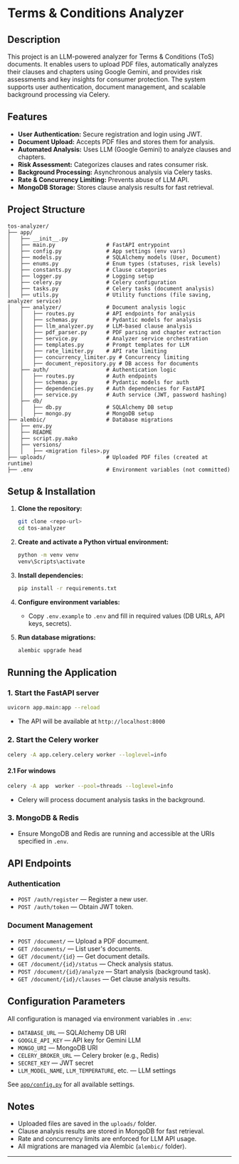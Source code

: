 # Terms & Conditions Analyzer

## Description

This project is an LLM-powered analyzer for Terms & Conditions (ToS) documents. It enables users to upload PDF files, automatically analyzes their clauses and chapters using Google Gemini, and provides risk assessments and key insights for consumer protection. The system supports user authentication, document management, and scalable background processing via Celery.

## Features

- **User Authentication:** Secure registration and login using JWT.
- **Document Upload:** Accepts PDF files and stores them for analysis.
- **Automated Analysis:** Uses LLM (Google Gemini) to analyze clauses and chapters.
- **Risk Assessment:** Categorizes clauses and rates consumer risk.
- **Background Processing:** Asynchronous analysis via Celery tasks.
- **Rate & Concurrency Limiting:** Prevents abuse of LLM API.
- **MongoDB Storage:** Stores clause analysis results for fast retrieval.

## Project Structure

```
tos-analyzer/
├── app/
│   ├── __init__.py
│   ├── main.py                # FastAPI entrypoint
│   ├── config.py              # App settings (env vars)
│   ├── models.py              # SQLAlchemy models (User, Document)
│   ├── enums.py               # Enum types (statuses, risk levels)
│   ├── constants.py           # Clause categories
│   ├── logger.py              # Logging setup
│   ├── celery.py              # Celery configuration
│   ├── tasks.py               # Celery tasks (document analysis)
│   ├── utils.py               # Utility functions (file saving, analyzer service)
│   ├── analyzer/              # Document analysis logic
│   │   ├── routes.py          # API endpoints for analysis
│   │   ├── schemas.py         # Pydantic models for analysis
│   │   ├── llm_analyzer.py    # LLM-based clause analysis
│   │   ├── pdf_parser.py      # PDF parsing and chapter extraction
│   │   ├── service.py         # Analyzer service orchestration
│   │   ├── templates.py       # Prompt templates for LLM
│   │   ├── rate_limiter.py    # API rate limiting
│   │   ├── concurrency_limiter.py # Concurrency limiting
│   │   ├── document_repository.py # DB access for documents
│   ├── auth/                  # Authentication logic
│   │   ├── routes.py          # Auth endpoints
│   │   ├── schemas.py         # Pydantic models for auth
│   │   ├── dependencies.py    # Auth dependencies for FastAPI
│   │   ├── service.py         # Auth service (JWT, password hashing)
│   ├── db/
│   │   ├── db.py              # SQLAlchemy DB setup
│   │   ├── mongo.py           # MongoDB setup
├── alembic/                   # Database migrations
│   ├── env.py
│   ├── README
│   ├── script.py.mako
│   ├── versions/
│   │   ├── <migration files>.py
├── uploads/                   # Uploaded PDF files (created at runtime)
├── .env                       # Environment variables (not committed)
```

## Setup & Installation

1. **Clone the repository:**
   ```sh
   git clone <repo-url>
   cd tos-analyzer
   ```

2. **Create and activate a Python virtual environment:**
   ```sh
   python -m venv venv
   venv\Scripts\activate
   ```

3. **Install dependencies:**
   ```sh
   pip install -r requirements.txt
   ```

4. **Configure environment variables:**
   - Copy `.env.example` to `.env` and fill in required values (DB URLs, API keys, secrets).

5. **Run database migrations:**
   ```sh
   alembic upgrade head
   ```

## Running the Application

### 1. Start the FastAPI server

```sh
uvicorn app.main:app --reload
```

- The API will be available at `http://localhost:8000`

### 2. Start the Celery worker

```sh
celery -A app.celery.celery worker --loglevel=info
```
#### 2.1 For windows
```sh
celery -A app  worker --pool=threads --loglevel=info
```
- Celery will process document analysis tasks in the background.

### 3. MongoDB & Redis

- Ensure MongoDB and Redis are running and accessible at the URIs specified in `.env`.

## API Endpoints

### Authentication

- `POST /auth/register` — Register a new user.
- `POST /auth/token` — Obtain JWT token.

### Document Management

- `POST /document/` — Upload a PDF document.
- `GET /documents/` — List user's documents.
- `GET /document/{id}` — Get document details.
- `GET /document/{id}/status` — Check analysis status.
- `POST /document/{id}/analyze` — Start analysis (background task).
- `GET /document/{id}/clauses` — Get clause analysis results.

## Configuration Parameters

All configuration is managed via environment variables in `.env`:

- `DATABASE_URL` — SQLAlchemy DB URI
- `GOOGLE_API_KEY` — API key for Gemini LLM
- `MONGO_URI` — MongoDB URI
- `CELERY_BROKER_URL` — Celery broker (e.g., Redis)
- `SECRET_KEY` — JWT secret
- `LLM_MODEL_NAME`, `LLM_TEMPERATURE`, etc. — LLM settings

See [`app/config.py`](app/config.py) for all available settings.

## Notes

- Uploaded files are saved in the `uploads/` folder.
- Clause analysis results are stored in MongoDB for fast retrieval.
- Rate and concurrency limits are enforced for LLM API usage.
- All migrations are managed via Alembic (`alembic/` folder).

---